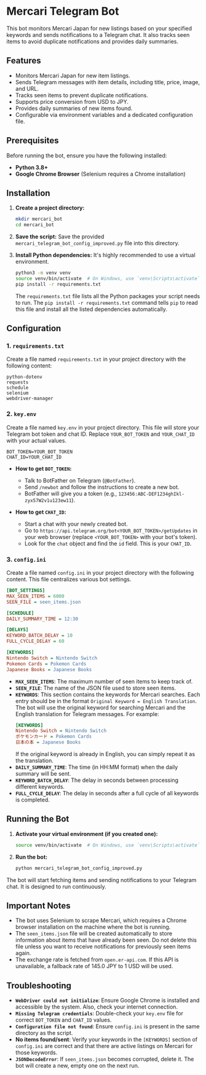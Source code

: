 # Mercari Telegram Bot

This bot monitors Mercari Japan for new listings based on your specified keywords and sends notifications to a Telegram chat. It also tracks seen items to avoid duplicate notifications and provides daily summaries.

## Features
- Monitors Mercari Japan for new item listings.
- Sends Telegram messages with item details, including title, price, image, and URL.
- Tracks seen items to prevent duplicate notifications.
- Supports price conversion from USD to JPY.
- Provides daily summaries of new items found.
- Configurable via environment variables and a dedicated configuration file.

## Prerequisites
Before running the bot, ensure you have the following installed:
- **Python 3.8+**
- **Google Chrome Browser** (Selenium requires a Chrome installation)

## Installation
1.  **Create a project directory:**
    ```bash
    mkdir mercari_bot
    cd mercari_bot
    ```
2.  **Save the script:**
    Save the provided `mercari_telegram_bot_config_improved.py` file into this directory.

3.  **Install Python dependencies:**
    It's highly recommended to use a virtual environment.
    ```bash
    python3 -m venv venv
    source venv/bin/activate  # On Windows, use `venv\Scripts\activate`
    pip install -r requirements.txt
    ```
    The `requirements.txt` file lists all the Python packages your script needs to run. The `pip install -r requirements.txt` command tells `pip` to read this file and install all the listed dependencies automatically.

## Configuration

### 1. `requirements.txt`
Create a file named `requirements.txt` in your project directory with the following content:

```
python-dotenv
requests
schedule
selenium
webdriver-manager
```

### 2. `key.env`
Create a file named `key.env` in your project directory. This file will store your Telegram bot token and chat ID. Replace `YOUR_BOT_TOKEN` and `YOUR_CHAT_ID` with your actual values.

```
BOT_TOKEN=YOUR_BOT_TOKEN
CHAT_ID=YOUR_CHAT_ID
```

*   **How to get `BOT_TOKEN`:**
    *   Talk to BotFather on Telegram (`@BotFather`).
    *   Send `/newbot` and follow the instructions to create a new bot.
    *   BotFather will give you a token (e.g., `123456:ABC-DEF1234ghIkl-zyx57W2v1u123ew11`).

*   **How to get `CHAT_ID`:**
    *   Start a chat with your newly created bot.
    *   Go to `https://api.telegram.org/bot<YOUR_BOT_TOKEN>/getUpdates` in your web browser (replace `<YOUR_BOT_TOKEN>` with your bot's token).
    *   Look for the `chat` object and find the `id` field. This is your `CHAT_ID`.

### 3. `config.ini`
Create a file named `config.ini` in your project directory with the following content. This file centralizes various bot settings.

```ini
[BOT_SETTINGS]
MAX_SEEN_ITEMS = 6000
SEEN_FILE = seen_items.json

[SCHEDULE]
DAILY_SUMMARY_TIME = 12:30

[DELAYS]
KEYWORD_BATCH_DELAY = 10
FULL_CYCLE_DELAY = 60

[KEYWORDS]
Nintendo Switch = Nintendo Switch
Pokemon Cards = Pokemon Cards
Japanese Books = Japanese Books
```

*   **`MAX_SEEN_ITEMS`**: The maximum number of seen items to keep track of.
*   **`SEEN_FILE`**: The name of the JSON file used to store seen items.
*   **`KEYWORDS`**: This section contains the keywords for Mercari searches. Each entry should be in the format `Original Keyword = English Translation`. The bot will use the original keyword for searching Mercari and the English translation for Telegram messages. For example:
    ```ini
    [KEYWORDS]
    Nintendo Switch = Nintendo Switch
    ポケモンカード = Pokemon Cards
    日本の本 = Japanese Books
    ```
    If the original keyword is already in English, you can simply repeat it as the translation.
*   **`DAILY_SUMMARY_TIME`**: The time (in HH:MM format) when the daily summary will be sent.
*   **`KEYWORD_BATCH_DELAY`**: The delay in seconds between processing different keywords.
*   **`FULL_CYCLE_DELAY`**: The delay in seconds after a full cycle of all keywords is completed.


## Running the Bot

1.  **Activate your virtual environment (if you created one):**
    ```bash
    source venv/bin/activate  # On Windows, use `venv\Scripts\activate`
    ```

2.  **Run the bot:**
    ```bash
    python mercari_telegram_bot_config_improved.py
    ```

The bot will start fetching items and sending notifications to your Telegram chat. It is designed to run continuously.

## Important Notes
-   The bot uses Selenium to scrape Mercari, which requires a Chrome browser installation on the machine where the bot is running.
-   The `seen_items.json` file will be created automatically to store information about items that have already been seen. Do not delete this file unless you want to receive notifications for previously seen items again.
-   The exchange rate is fetched from `open.er-api.com`. If this API is unavailable, a fallback rate of 145.0 JPY to 1 USD will be used.

## Troubleshooting
-   **`WebDriver could not initialize`**: Ensure Google Chrome is installed and accessible by the system. Also, check your internet connection.
-   **`Missing Telegram credentials`**: Double-check your `key.env` file for correct `BOT_TOKEN` and `CHAT_ID` values.
-   **`Configuration file not found`**: Ensure `config.ini` is present in the same directory as the script.
-   **No items found/sent**: Verify your keywords in the `[KEYWORDS]` section of `config.ini` are correct and that there are active listings on Mercari for those keywords.
-   **`JSONDecodeError`**: If `seen_items.json` becomes corrupted, delete it. The bot will create a new, empty one on the next run.
